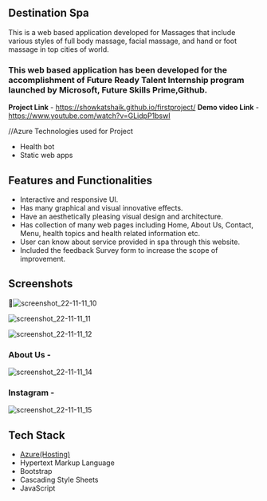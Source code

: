 ## Destination Spa ##

This is a web based application developed for Massages that include various styles of full body massage, facial massage, and hand or foot massage in top cities of world.

### This web based application has been developed for the accomplishment of Future Ready Talent Internship program launched by Microsoft, Future Skills Prime,Github.


**Project Link** - https://showkatshaik.github.io/firstproject/
**Demo video Link** - https://www.youtube.com/watch?v=GLidpP1bswI

//Azure Technologies used for Project
- Health bot
- Static web apps

## Features and Functionalities ##

- Interactive and responsive UI.
- Has many graphical and visual innovative effects.
- Have an aesthetically pleasing visual design and architecture.
- Has collection of many web pages including Home, About Us, Contact, Menu, health topics and health related information etc.
- User can know about service provided in spa through this website.
- Included the feedback Survey form to increase the scope of improvement.

## Screenshots

📸![screenshot_22-11-11_10](https://user-images.githubusercontent.com/111400941/201183429-bd555426-89cb-4047-9692-d5ea582314ee.jpeg)

![screenshot_22-11-11_11](https://user-images.githubusercontent.com/111400941/201183446-65f8c4ec-6686-4df8-a9e3-be2410b8a6a1.jpeg)

![screenshot_22-11-11_12](https://user-images.githubusercontent.com/111400941/201183463-53a80d83-2c33-4875-913c-e9e92a16f351.jpeg)


### About Us -

![screenshot_22-11-11_14](https://user-images.githubusercontent.com/111400941/201184439-c765eb78-9e58-4633-9c88-97ae8b429d4f.jpeg)

### Instagram -

![screenshot_22-11-11_15](https://user-images.githubusercontent.com/111400941/201184567-c763c63a-ed64-4b8e-9560-03e6255ba659.jpeg)

## Tech Stack ##

- [Azure(Hosting)](https://azure.microsoft.com/en-in/features/azure-portal/)
- Hypertext Markup Language
- Bootstrap
- Cascading Style Sheets
- JavaScript
